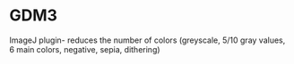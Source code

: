 # GDM3
ImageJ plugin- reduces the number of colors
(greyscale, 5/10 gray values, 6 main colors, negative, sepia, dithering)

